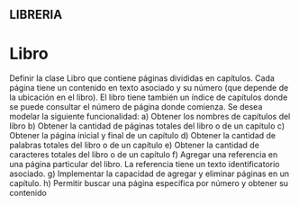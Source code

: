 ## LIBRERIA

# Libro
Definir la clase Libro que contiene páginas divididas en capítulos. Cada página tiene un
contenido en texto asociado y su número (que depende de la ubicación en el libro). El
libro tiene también un índice de capítulos donde se puede consultar el número de
página donde comienza. Se desea modelar la siguiente funcionalidad:
a) Obtener los nombres de capítulos del libro
b) Obtener la cantidad de páginas totales del libro o de un capítulo
c) Obtener la página inicial y final de un capítulo
d) Obtener la cantidad de palabras totales del libro o de un capítulo
e) Obtener la cantidad de caracteres totales del libro o de un capítulo
f) Agregar una referencia en una página particular del libro. La referencia tiene un
texto identificatorio asociado.
g) Implementar la capacidad de agregar y eliminar páginas en un capítulo.
h) Permitir buscar una página específica por número y obtener su contenido